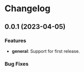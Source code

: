 # Changelog

## 0.0.1 (2023-04-05)

### Features

- **general**: Support for first release.

### Bug Fixes

